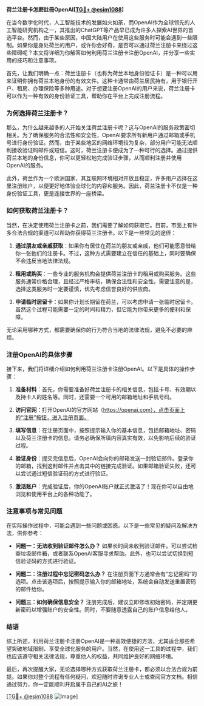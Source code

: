**荷兰注册卡怎麽註冊OpenAI[[TG💪+ @esim1088](https://t.me/s/esim1088)]**

在当今数字化时代，人工智能技术的发展如火如荼，而OpenAI作为全球领先的人工智能研究机构之一，其推出的ChatGPT等产品早已成为许多人探索AI世界的首选平台。然而，由于某些原因，中国大陆用户在使用这些服务时可能会遇到一些限制。如果你是身处荷兰的用户，或许你会好奇，是否可以通过荷兰注册卡来绕过这些障碍呢？本文将详细为你解答如何利用荷兰注册卡注册OpenAI，并分享一些实用的技巧和注意事项。

首先，让我们明确一点：荷兰注册卡（也称为荷兰本地身份验证卡）是一种可以用来证明你拥有荷兰本地身份的有效文件。这种卡通常由荷兰居民持有，用于银行开户、租房、办理保险等多种用途。对于想要注册OpenAI的用户来说，荷兰注册卡可以作为一种有效的身份验证工具，帮助你在平台上完成注册流程。

### **为何选择荷兰注册卡？**

那么，为什么越来越多的人开始关注荷兰注册卡呢？这与OpenAI的服务政策密切相关。为了确保服务的合法性和安全性，OpenAI要求所有新用户通过邮箱或手机号进行身份验证。然而，由于某些地区的网络环境较为复杂，部分用户可能无法顺利接收验证码邮件或短信。这时，荷兰注册卡便成为了一种可行的选择。通过提供荷兰本地的身份信息，你可以更轻松地完成验证步骤，从而顺利注册并使用OpenAI的服务。

此外，荷兰作为一个欧洲国家，其互联网环境相对开放且稳定，许多用户选择在这里注册账户，以便更好地体验全球化的内容和服务。因此，荷兰注册卡不仅是一种身份验证工具，更是连接世界的一座桥梁。

### **如何获取荷兰注册卡？**

当然，在决定使用荷兰注册卡之前，我们需要了解如何获取它。目前，市面上有许多合法合规的渠道可以帮助你获得荷兰注册卡。以下是一些常见的途径：

1. **通过朋友或亲戚获取**：如果你有居住在荷兰的朋友或亲戚，他们可能愿意借给你一张他们的注册卡。不过，这种方式需要建立在信任的基础上，同时要确保不会违反当地法律法规。
   
2. **租用或购买**：一些专业的服务机构会提供荷兰注册卡的租用或购买服务。这些服务通常价格合理，且经过严格审核，确保合法性和安全性。需要注意的是，选择这类服务时一定要谨慎，优先考虑信誉良好的供应商。

3. **申请临时居留卡**：如果你计划长期留在荷兰，可以考虑申请一张临时居留卡。虽然这个过程可能需要一定的时间和精力，但它能为你带来更多的便利和保障。

无论采用哪种方式，都需要确保你的行为符合当地的法律法规，避免不必要的麻烦。

### **注册OpenAI的具体步骤**

接下来，我们将详细介绍如何利用荷兰注册卡注册OpenAI。以下是具体的操作步骤：

1. **准备材料**：首先，你需要准备好荷兰注册卡的相关信息，包括卡号、有效期以及持卡人的姓名等。同时，还需要一个可用的邮箱地址和手机号码。

2. **访问官网**：打开OpenAI的官方网站（https://openai.com），点击页面上的“注册”按钮，进入注册页面。

3. **填写信息**：在注册页面中，按照提示输入你的基本信息，包括邮箱地址、密码以及荷兰注册卡的信息。请务必确保所填内容真实有效，以免影响后续的验证过程。

4. **验证身份**：提交完信息后，OpenAI会向你的邮箱发送一封验证邮件。登录你的邮箱，找到这封邮件并点击其中的链接完成验证。如果邮箱验证失败，还可以尝试通过短信验证码的方式进行验证。

5. **激活账户**：完成验证后，你的OpenAI账户就正式激活了！现在你可以自由地浏览和使用平台上的各种功能了。

### **注意事项与常见问题**

在实际操作过程中，可能会遇到一些问题或困惑。以下是一些常见的疑问及解决方法，供你参考：

- **问题一：无法收到验证邮件怎么办？**
  如果长时间未收到验证邮件，可以尝试检查垃圾邮件箱，或者联系OpenAI客服寻求帮助。此外，也可以尝试切换到短信验证码的方式进行验证。

- **问题二：注册过程中忘记密码怎么办？**
  在注册页面下方通常会有“忘记密码”的选项。点击该选项后，按照提示输入你的邮箱地址，系统会自动发送重置密码的邮件给你。

- **问题三：如何确保信息安全？**
  注册完成后，建议立即修改初始密码，并定期更新密码以增强账户的安全性。同时，不要随意透露自己的账户信息给他人。

### **结语**

综上所述，利用荷兰注册卡注册OpenAI是一种高效便捷的方法，尤其适合那些希望突破地域限制、享受全球化服务的用户。当然，在使用这一工具的过程中，我们也应该遵守相关法律法规，尊重他人的权益，共同维护良好的网络环境。

最后，再次提醒大家，无论选择哪种方式获取荷兰注册卡，都必须以合法合规为前提。如果你对整个流程有任何疑问，欢迎随时咨询专业人士或查阅官方文档。相信通过努力，你一定能顺利开启属于自己的AI之旅！

[[TG💪+ @esim1088](https://t.me/s/esim1088) ![Image](https://i.postimg.cc/4NQfJmqS/Snipaste-2025-05-13-00-14-12.png)]